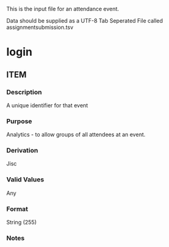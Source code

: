 This is the input file for an attendance event.

Data should be supplied as a UTF-8 Tab Seperated File called assignmentsubmission.tsv

# login

## ITEM 
### Description

A unique identifier for that event
### Purpose

Analytics - to allow groups of all attendees at an event.

### Derivation
Jisc

### Valid Values
Any

### Format
String (255)

### Notes
